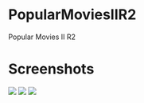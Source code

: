 # PopularMoviesIIR2
Popular Movies II R2


# Screenshots

![](https://raw.githubusercontent.com/michaelhuang8192/PopularMoviesIIR2/master/screenshot_1.jpg)
![](https://raw.githubusercontent.com/michaelhuang8192/PopularMoviesIIR2/master/screenshot_2.jpg)
![](https://raw.githubusercontent.com/michaelhuang8192/PopularMoviesIIR2/master/screenshot_3.jpg)
